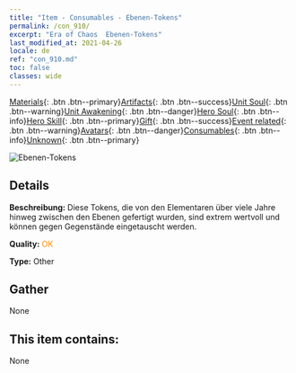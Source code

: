 ```yaml
---
title: "Item - Consumables - Ebenen-Tokens"
permalink: /con_910/
excerpt: "Era of Chaos  Ebenen-Tokens"
last_modified_at: 2021-04-26
locale: de
ref: "con_910.md"
toc: false
classes: wide
---
```

 [Materials](/ItemsDE/){: .btn .btn--primary}[Artifacts](/ItemsDE/Artifacts/){: .btn .btn--success}[Unit Soul](/ItemsDE/UnitSoul/){: .btn .btn--warning}[Unit Awakening](/ItemsDE/UnitAwakening/){: .btn .btn--danger}[Hero Soul](/ItemsDE/HeroSoul/){: .btn .btn--info}[Hero Skill](/ItemsDE/HeroSkill/){: .btn .btn--primary}[Gift](/ItemsDE/Gift/){: .btn .btn--success}[Event related](/ItemsDE/Events/){: .btn .btn--warning}[Avatars](/ItemsDE/Avatars/){: .btn .btn--danger}[Consumables](/ItemsDE/Consumables/){: .btn .btn--info}[Unknown](/ItemsDE/Unknown/){: .btn .btn--primary}

 ![Ebenen-Tokens](/images/t/i_40003.png)

## Details
 **Beschreibung:** Diese Tokens, die von den Elementaren über viele Jahre hinweg zwischen den Ebenen gefertigt wurden, sind extrem wertvoll und können gegen Gegenstände eingetauscht werden.

 **Quality:** <span style="color: #FF8C00">OK</span>

 **Type:** Other

## Gather

  None

## This item contains:

  None

